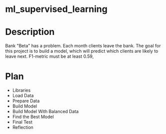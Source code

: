 # ml_supervised_learning

# Description

Bank "Beta" has a problem. Each month clients leave the bank. The goal for this project is to build a model, which will predict which clients are likely to leave next. F1-metric must be at least 0.59,

# Plan

- Libraries
- Load Data
- Prepare Data
- Build Model
- Build Model With Balanced Data
- Find the Best Model
- Final Test
- Reflection 